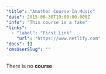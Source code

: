 ```yaml
---
"title": "Another Course In Music"
"date": 2015-06-30T19:00:00.000Z
"info": "This course is a fake"
"links":
  - "label": "First Link"
    "url": "https://www.netlify.com"
"docs": []
"cmsUserSlug": ""
---
```


There is no **course**